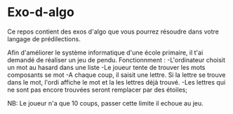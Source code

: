 # Exo-d-algo
Ce repos contient des exos d'algo que vous pourrez résoudre dans votre langage de prédilections.


Afin d'améliorer le système informatique d'une école primaire, il t'ai demandé de réaliser un jeu de pendu.
Fonctionnment : 
	-L'ordinateur choisit un mot au hasard dans une liste 
	-Le joueur tente de trouver les mots composants se mot
	-A chaque coup, il saisit une lettre. Si la lettre se trouve dans le mot, l'ordi affiche le mot et la les lettres 
	déjà trouvé.
	-Les lettres qui ne sont pas encore trouvées seront remplacer par des étoiles;

NB: Le joueur n'a que 10 coups, passer cette limite il echoue au jeu.

